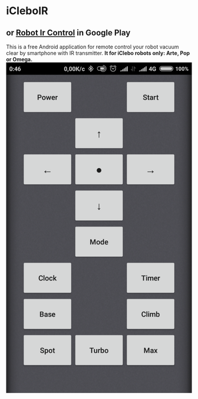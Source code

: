
# iCleboIR
## or [Robot Ir Control](https://play.google.com/store/apps/details?id=com.wyfinger.icleboir) in Google Play

This is a free Android application for remote control your robot vacuum clear by smartphone with IR transmitter.
**It for iClebo robots only: Arte, Pop or Omega.**
![scheenshot](https://github.com/wyfinger/iCleboIR/blob/master/res/png/screen17.png?raw=true)
